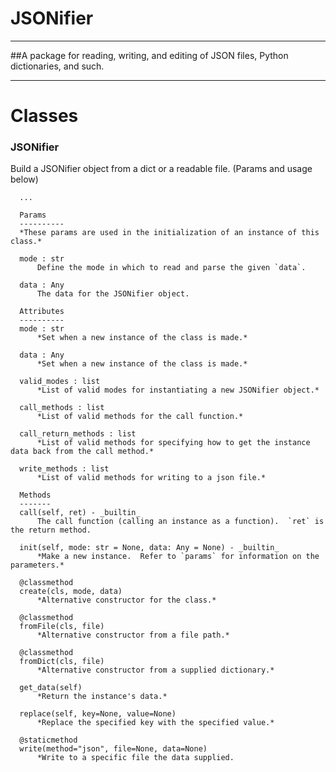 # JSONifier

---
##A package for reading, writing, and editing of JSON files, Python dictionaries, and such.

---

# Classes

### **JSONifier**
Build a JSONifier object from a dict or a readable file. (Params and usage below)

      ...

      Params
      ----------
      *These params are used in the initialization of an instance of this class.*

      mode : str
          Define the mode in which to read and parse the given `data`.

      data : Any
          The data for the JSONifier object.

      Attributes
      ----------
      mode : str
          *Set when a new instance of the class is made.*

      data : Any
          *Set when a new instance of the class is made.*

      valid_modes : list
          *List of valid modes for instantiating a new JSONifier object.*

      call_methods : list
          *List of valid methods for the call function.*

      call_return_methods : list
          *List of valid methods for specifying how to get the instance data back from the call method.*

      write_methods : list
          *List of valid methods for writing to a json file.*

      Methods
      -------
      call(self, ret) - _builtin_
          The call function (calling an instance as a function).  `ret` is the return method.

      init(self, mode: str = None, data: Any = None) - _builtin_
          *Make a new instance.  Refer to `params` for information on the parameters.*

      @classmethod
      create(cls, mode, data)
          *Alternative constructor for the class.*

      @classmethod
      fromFile(cls, file)
          *Alternative constructor from a file path.*

      @classmethod
      fromDict(cls, file)
          *Alternative constructor from a supplied dictionary.*

      get_data(self)
          *Return the instance's data.*

      replace(self, key=None, value=None)
          *Replace the specified key with the specified value.*

      @staticmethod
      write(method="json", file=None, data=None)
          *Write to a specific file the data supplied.